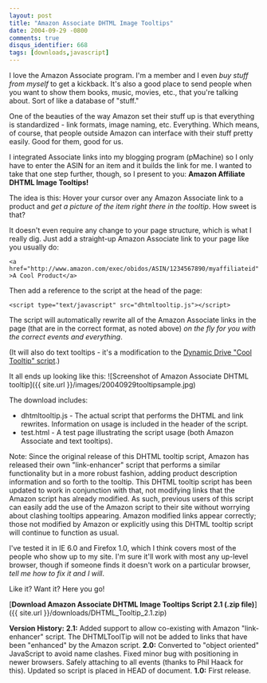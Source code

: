 ```yaml
---
layout: post
title: "Amazon Associate DHTML Image Tooltips"
date: 2004-09-29 -0800
comments: true
disqus_identifier: 668
tags: [downloads,javascript]
---
```

I love the Amazon Associate program. I'm a member and I even *buy stuff
from myself* to get a kickback. It's also a good place to send people
when you want to show them books, music, movies, etc., that you're
talking about. Sort of like a database of "stuff."

 One of the beauties of the way Amazon set their stuff up is that
everything is standardized - link formats, image naming, etc.
Everything. Which means, of course, that people outside Amazon can
interface with their stuff pretty easily. Good for them, good for us.

 I integrated Associate links into my blogging program (pMachine) so I
only have to enter the ASIN for an item and it builds the link for me. I
wanted to take that one step further, though, so I present to you:
**Amazon Affiliate DHTML Image Tooltips!**

 The idea is this: Hover your cursor over any Amazon Associate link to a
product and *get a picture of the item right there in the tooltip*. How
sweet is that?

 It doesn't even require any change to your page structure, which is
what I really dig. Just add a straight-up Amazon Associate link to your
page like you usually do:

`<a href="http://www.amazon.com/exec/obidos/ASIN/1234567890/myaffiliateid">A Cool Product</a>`

 Then add a reference to the script at the head of the page:

 `<script type="text/javascript" src="dhtmltooltip.js"></script>`

 The script will automatically rewrite all of the Amazon Associate links
in the page (that are in the correct format, as noted above) *on the fly
for you with the correct events and everything*.

 (It will also do text tooltips - it's a modification to the [Dynamic
Drive "Cool Tooltip"
script](http://www.dynamicdrive.com/dynamicindex5/dhtmltooltip.htm).)

 It all ends up looking like this:
 ![Screenshot of Amazon Associate DHTML
tooltip]({{ site.url }}/images/20040929tooltipsample.jpg)

 The download includes:

-   dhtmltooltip.js - The actual script that performs the DHTML and link
    rewrites. Information on usage is included in the header of the
    script.
-   test.html - A test page illustrating the script usage (both Amazon
    Associate and text tooltips).



 Note: Since the original release of this DHTML tooltip script, Amazon
has released their own "link-enhancer" script that performs a similar
functionality but in a more robust fashion, adding product description
information and so forth to the tooltip. This DHTML tooltip script has
been updated to work in conjunction with that, not modifying links that
the Amazon script has already modified. As such, previous users of this
script can easily add the use of the Amazon script to their site without
worrying about clashing tooltips appearing. Amazon modified links appear
correctly; those not modified by Amazon or explicitly using this DHTML
tooltip script will continue to function as usual.

 I've tested it in IE 6.0 and Firefox 1.0, which I think covers most of
the people who show up to my site. I'm sure it'll work with most any
up-level browser, though if someone finds it doesn't work on a
particular browser, *tell me how to fix it and I will*.

 Like it? Want it? Here you go!

 [**Download Amazon Associate DHTML Image Tooltips Script 2.1 (.zip
file)**]({{ site.url }}/downloads/DHTML_Tooltip_2.1.zip)

 **Version History:**
 **2.1:** Added support to allow co-existing with Amazon "link-enhancer"
script. The DHTMLToolTip will not be added to links that have been
"enhanced" by the Amazon script.
 **2.0:**
Converted to "object oriented" JavaScript to avoid name clashes.
Fixed minor bug with positioning in newer browsers.
Safely attaching to all events (thanks to Phil Haack for this).
Updated so script is placed in HEAD of document.
 **1.0:** First release.
